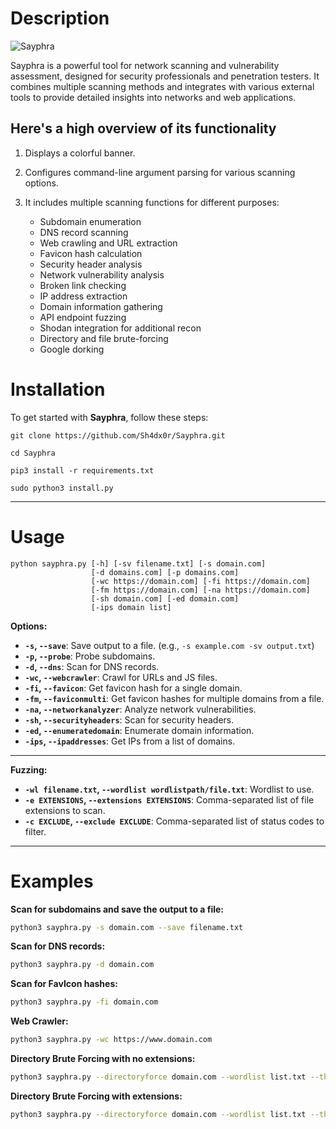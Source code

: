 # Description

![Sayphra](https://i.ibb.co/0s0Zj9D/20240912-000349.jpg)

Sayphra is a powerful tool for network scanning and vulnerability assessment, designed for security professionals and penetration testers. It combines multiple scanning methods and integrates with various external tools to provide detailed insights into networks and web applications.

## Here's a high overview of its functionality

1. Displays a colorful banner.

2. Configures command-line argument parsing for various scanning options.

3. It includes multiple scanning functions for different purposes:
   - Subdomain enumeration
   - DNS record scanning
   - Web crawling and URL extraction
   - Favicon hash calculation
   - Security header analysis
   - Network vulnerability analysis
   - Broken link checking
   - IP address extraction
   - Domain information gathering
   - API endpoint fuzzing
   - Shodan integration for additional recon
   - Directory and file brute-forcing
   - Google dorking

# Installation

To get started with **Sayphra**, follow these steps:

```
git clone https://github.com/Sh4dx0r/Sayphra.git

cd Sayphra

pip3 install -r requirements.txt

sudo python3 install.py
```
---

# Usage
```
python sayphra.py [-h] [-sv filename.txt] [-s domain.com] 
                  [-d domains.com] [-p domains.com] 
                  [-wc https://domain.com] [-fi https://domain.com] 
                  [-fm https://domain.com] [-na https://domain.com] 
                  [-sh domain.com] [-ed domain.com] 
                  [-ips domain list]
```

**Options:**

- **`-s`, `--save`**: Save output to a file. (e.g., `-s example.com -sv output.txt`)
- **`-p`, `--probe`**: Probe subdomains.
- **`-d`, `--dns`**: Scan for DNS records.
- **`-wc`, `--webcrawler`**: Crawl for URLs and JS files.
- **`-fi`, `--favicon`**: Get favicon hash for a single domain.
- **`-fm`, `--faviconmulti`**: Get favicon hashes for multiple domains from a file.
- **`-na`, `--networkanalyzer`**: Analyze network vulnerabilities.
- **`-sh`, `--securityheaders`**: Scan for security headers.
- **`-ed`, `--enumeratedomain`**: Enumerate domain information.
- **`-ips`, `--ipaddresses`**: Get IPs from a list of domains.

---

**Fuzzing:**

- **`-wl filename.txt`, `--wordlist wordlistpath/file.txt`**: Wordlist to use.
- **`-e EXTENSIONS`, `--extensions EXTENSIONS`**: Comma-separated list of file extensions to scan.
- **`-c EXCLUDE`, `--exclude EXCLUDE`**: Comma-separated list of status codes to filter.

---

# Examples

**Scan for subdomains and save the output to a file:**

```bash
python3 sayphra.py -s domain.com --save filename.txt
```

**Scan for DNS records:**

```bash
python3 sayphra.py -d domain.com
```

**Scan for FavIcon hashes:**

```bash
python3 sayphra.py -fi domain.com
```

**Web Crawler:**

```bash
python3 sayphra.py -wc https://www.domain.com
```

**Directory Brute Forcing with no extensions:**

```bash
python3 sayphra.py --directoryforce domain.com --wordlist list.txt --threads 50 -c 404,403
```

**Directory Brute Forcing with extensions:**

```bash
python3 sayphra.py --directoryforce domain.com --wordlist list.txt --threads 50 -e php,txt,html -c 404,403
```
